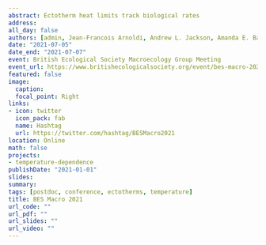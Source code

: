 ```yaml
---
abstract: Ectotherm heat limits track biological rates
address:
all_day: false
authors: [admin, Jean-Francois Arnoldi, Andrew L. Jackson, Amanda E. Bates, Simon A. Morley, James A. Smith & Nicholas L. Payne]
date: "2021-07-05"
date_end: "2021-07-07"
event: British Ecological Society Macroecology Group Meeting
event_url: https://www.britishecologicalsociety.org/event/bes-macro-2021/
featured: false
image: 
  caption: 
  focal_point: Right
links:
- icon: twitter
  icon_pack: fab
  name: Hashtag
  url: https://twitter.com/hashtag/BESMacro2021
location: Online
math: false
projects:
- temperature-dependence
publishDate: "2021-01-01"
slides: 
summary: 
tags: [postdoc, conference, ectotherms, temperature]
title: BES Macro 2021
url_code: ""
url_pdf: ""
url_slides: ""
url_video: ""
---
```



